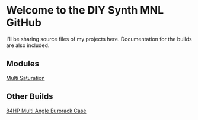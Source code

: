 # Welcome to the DIY Synth MNL GitHub
I'll be sharing source files of my projects here. Documentation for the builds are also included.
## Modules
[Multi Saturation](https://github.com/DIYSynthMNL/Eurorack-Multi-Saturation-Module)
## Other Builds
[84HP Multi Angle Eurorack Case](https://github.com/DIYSynthMNL/Multi-Angle-Eurorack-1-Row-Case)
